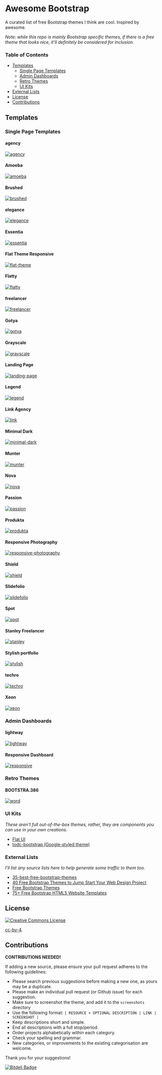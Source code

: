 # Awesome Bootstrap

A curated list of free Bootstrap themes I think are cool. Inspired by awesome.

*Note: while this repo is mainly Bootstrap specific themes, if there is a free theme that looks nice, it'll definitely be considered for inclusion.*

### Table of Contents

- [Templates](#templates)
  - [Single Page Templates](#single-page-templates)
  - [Admin Dashboards](#admin-dashboards)
  - [Retro Themes](#retro-themes)
  - [UI Kits](#ui-kits)
- [External Lists](#external-lists)
- [License](#license)
- [Contributions](#contributions)

## Templates

### Single Page Templates

#### agency
[![agency](./screenshots/spa-agency.png)](http://startbootstrap.com/template-overviews/agency/)

#### Amoeba
[![amoeba](./screenshots/spa-amoeba.png)](http://www.bootstrapzero.com/bootstrap-template/amoeba)

#### Brushed
[![brushed](./screenshots/spa-brushed.png)](http://www.alessioatzeni.com/blog/brushed-template/)

#### elegance
[![elegance](./screenshots/spa-elegance.png)](http://shapebootstrap.net/item/elegance-responsive-one-page-html-template/)

#### Essentia
[![essentia](./screenshots/spa-essentia.png)](http://bootstrapmaster.com/themes/free-bootstrap-themes/essentia-free-bootstrap-template/)

#### Flat Theme Responsive
[![flat-theme](./screenshots/spa-flat-theme.png)](http://shapebootstrap.net/item/flat-theme-free-responsive-multipurpose-site-template/)

#### Flatty
[![flatty](./screenshots/spa-flatty.png)](http://www.blacktie.co/2013/12/flatty-app-landing-page/)

#### freelancer
[![freelancer](./screenshots/spa-freelancer.png)](http://startbootstrap.com/template-overviews/freelancer/)

#### Gotya
[![gotya](./screenshots/spa-gotya.png)](http://bootstrapmaster.com/themes/free-bootstrap-themes/gotya-free-bootstrap-theme/)

#### Grayscale
[![grayscale](./screenshots/spa-grayscale.png)](http://startbootstrap.com/template-overviews/grayscale/)

#### Landing Page
[![landing-page](./screenshots/spa-landing-page.png)](http://startbootstrap.com/landing-page)

#### Legend
[![legend](./screenshots/spa-legend.png)](http://www.dzyngiri.com/legend-free-responsive-one-page-template/)

#### Link Agency
[![link](./screenshots/spa-link.png)](http://www.blacktie.co/2013/11/link-bootstrap-3-agency-theme/)

#### Minimal Dark
[![minimal-dark](./screenshots/spa-minimal-dark.png)](http://www.bootstrapzero.com/bootstrap-template/minimal-dark)

#### Munter
[![munter](./screenshots/spa-munter.png)](http://www.bootstrapzero.com/bootstrap-template/munter)

#### Nova
[![nova](./screenshots/spa-nova.png)](http://shapebootstrap.net/item/nova-multipurpose-site-template/)

#### Passion
[![passion](./screenshots/spa-passion.png)](http://ortheme.com/passion-free-bootstrap-theme/)

#### Produkta
[![produkta](./screenshots/spa-produkta.png)](http://azmind.com/2013/04/06/free-template-produkta-responsive-bootstrap-product-showcase/)

#### Responsive Photography
[![responsive-photography](./screenshots/spa-responsive-photography.png)](http://blog.templatemonster.com/2012/11/19/free-bootstrap-responsive-template-photography/)

#### Shield
[![shield](./screenshots/spa-shield.png)](http://www.blacktie.co/2014/02/shield-one-page-theme/)

#### Slidefolio
[![slidefolio](./screenshots/spa-slidefolio.png)](http://bootstrap3themes.quora.com/Slidefolio-%E2%80%93-One-Page-Free-Responsive-Bootstrap-3-Portfolio-Theme)

#### Spot
[![spot](./screenshots/spa-spot.png)](http://www.blacktie.co/2013/10/spot-freelance-agency-theme/)

#### Stanley Freelancer
[![stanley](./screenshots/spa-stanley.png)](http://www.blacktie.co/2014/01/stanley-freelancer-theme/)

#### Stylish portfolio
[![stylish](./screenshots/spa-stylish.png)](http://startbootstrap.com/template-overviews/stylish-portfolio/)

#### techro
[![techro](./screenshots/spa-techro.png)](http://webthemez.com/techro-free-responsive-bootstrap-web-template/)

#### Xeon
[![xeon](./screenshots/spa-xeon.png)](http://shapebootstrap.net/item/xeon-best-onepage-site-template/)


### Admin Dashboards
#### lightway
[![lightway](./screenshots/admin-lightway.png)](http://www.prepbootstrap.com/bootstrap-theme/lightway-admin)

#### Responsive Dashboard
[![responsive](./screenshots/admin-responsive.png)](https://github.com/Ehesp/Responsive-Dashboard)


### Retro Themes
#### BOOTSTRA.386
[![word](./screenshots/retro-bootstra.386.png)](https://kristopolous.github.io/BOOTSTRA.386/)


### UI Kits
*These aren't full out-of-the-box themes, rather, they are components you can use in your own creations.*
- [Flat UI](http://designmodo.github.io/Flat-UI/)
- [todc-bootstrap (Google-styled theme)](https://github.com/todc/todc-bootstrap)

### External Lists
*I'll list any source lists here to help generate some traffic to them too.*
- [35-best-free-bootstrap-themes](http://www.downloadnewthemes.com/2014/08/35-best-free-bootstrap-themes.html)
- [40 Free Bootstrap Themes to Jump Start Your Web Design Project](http://savedelete.com/2014/08/15/free-bootstrap-themes/174529)
- [Free Bootstrap Themes](http://www.bootstrappage.com/free_bootstrap_templates.php)
- [75+ Free Bootstrap HTML5 Website Templates](http://webdesignwheel.com/free-bootstrap-html5-website-templates.html)

## License

[![Creative Commons License](http://i.creativecommons.org/l/by/4.0/88x31.png)](http://creativecommons.org/licenses/by/4.0/)

[cc-by-4](https://tldrlegal.com/license/creative-commons-attribution-4.0-international-(cc-by-4)).


## Contributions
**CONTRIBUTIONS NEEDED!**

If adding a new source, please ensure your pull request adheres to the following guidelines:

* Please search previous suggestions before making a new one, as yours may be a duplicate.
* Please make an individual pull request (or Github issue) for each suggestion.
* Make sure to screenshot the theme, and add it to the `screenshots` directory
* Use the following format:  `| RESOURCE + OPTIONAL DESCRIPTION | LINK | SCREENSHOT |`
* Keep descriptions short and simple.
* End all descriptions with a full stop/period.
* Order projects alphabetically within each category.
* Check your spelling and grammar.
* New categories, or improvements to the existing categorisation are welcome.

Thank you for your suggestions!


[![Bitdeli Badge](https://d2weczhvl823v0.cloudfront.net/therebelrobot/awesome-bootstrap/trend.png)](https://bitdeli.com/free "Bitdeli Badge")

